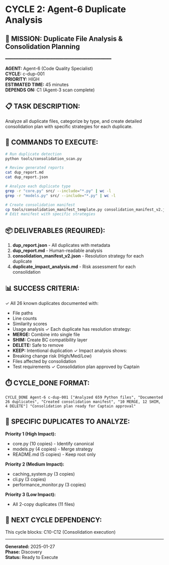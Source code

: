 # CYCLE 2: Agent-6 Duplicate Analysis

## 🎯 MISSION: Duplicate File Analysis & Consolidation Planning
━━━━━━━━━━━━━━━━━━━━━━━━━━━━━━━━━━━━━━━━

**AGENT:** Agent-6 (Code Quality Specialist)  
**CYCLE:** c-dup-001  
**PRIORITY:** HIGH  
**ESTIMATED TIME:** 45 minutes  
**DEPENDS ON:** C1 (Agent-3 scan complete)

## 📋 TASK DESCRIPTION:
Analyze all duplicate files, categorize by type, and create detailed consolidation plan with specific strategies for each duplicate.

## 🔧 COMMANDS TO EXECUTE:
```bash
# Run duplicate detection
python tools/consolidation_scan.py

# Review generated reports
cat dup_report.md
cat dup_report.json

# Analyze each duplicate type
grep -r "core.py" src/ --include="*.py" | wc -l
grep -r "models.py" src/ --include="*.py" | wc -l

# Create consolidation manifest
cp tools/consolidation_manifest_template.py consolidation_manifest_v2.json
# Edit manifest with specific strategies
```

## 📦 DELIVERABLES (REQUIRED):
1. **dup_report.json** - All duplicates with metadata
2. **dup_report.md** - Human-readable analysis
3. **consolidation_manifest_v2.json** - Resolution strategy for each duplicate
4. **duplicate_impact_analysis.md** - Risk assessment for each consolidation

## 📊 SUCCESS CRITERIA:
✓ All 26 known duplicates documented with:
  - File paths
  - Line counts
  - Similarity scores
  - Usage analysis
✓ Each duplicate has resolution strategy:
  - **MERGE:** Combine into single file
  - **SHIM:** Create BC compatibility layer
  - **DELETE:** Safe to remove
  - **KEEP:** Intentional duplication
✓ Impact analysis shows:
  - Breaking change risk (High/Med/Low)
  - Files affected by consolidation
  - Test requirements
✓ Consolidation plan approved by Captain

## ⏱️ CYCLE_DONE FORMAT:
```
CYCLE_DONE Agent-6 c-dup-001 ["Analyzed 659 Python files", "Documented 26 duplicates", "Created consolidation manifest", "10 MERGE, 12 SHIM, 4 DELETE"] "Consolidation plan ready for Captain approval"
```

## 🎯 SPECIFIC DUPLICATES TO ANALYZE:
**Priority 1 (High Impact):**
- core.py (10 copies) - Identify canonical
- models.py (4 copies) - Merge strategy
- README.md (5 copies) - Keep root only

**Priority 2 (Medium Impact):**
- caching_system.py (3 copies)
- cli.py (3 copies)
- performance_monitor.py (3 copies)

**Priority 3 (Low Impact):**
- All 2-copy duplicates (11 files)

## 📝 NEXT CYCLE DEPENDENCY:
This cycle blocks: C10-C12 (Consolidation execution)

---

**Generated:** 2025-01-27  
**Phase:** Discovery  
**Status:** Ready to Execute


